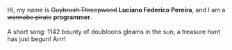 Hi, my name is ~~Guybrush Threepwood~~ **Luciano Federico Pereira**, and I am a ~~wannabe pirate~~ **programmer**.<br><br>A short song: 1142 bounty of doubloons gleams in the sun, a treasure hunt has just begun! Arrr!
